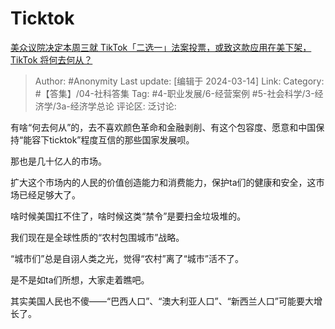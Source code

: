 # Ticktok
[美众议院决定本周三就 TikTok「二选一」法案投票，或致这款应用在美下架，TikTok 将何去何从？](https://www.zhihu.com/question/648325208/answer/3429625778)

> Author: #Anonymity
> Last update: [编辑于 2024-03-14]
> Link:
> Category: #【答集】/04-社科答集
> Tag: #4-职业发展/6-经营案例 #5-社会科学/3-经济学/3a-经济学总论
> 评论区:
> 泛讨论:

有啥“何去何从”的，去不喜欢颜色革命和金融剥削、有这个包容度、愿意和中国保持“能容下ticktok”程度互信的那些国家发展呗。

那也是几十亿人的市场。

扩大这个市场内的人民的价值创造能力和消费能力，保护ta们的健康和安全，这市场已经足够大了。

啥时候美国扛不住了，啥时候这类“禁令”是要扫金垃圾堆的。

我们现在是全球性质的“农村包围城市”战略。

“城市们”总是自诩人类之光，觉得“农村”离了“城市”活不了。

是不是如ta们所想，大家走着瞧吧。

其实美国人民也不傻——“巴西人口”、“澳大利亚人口”、“新西兰人口”可能要大增长了。
